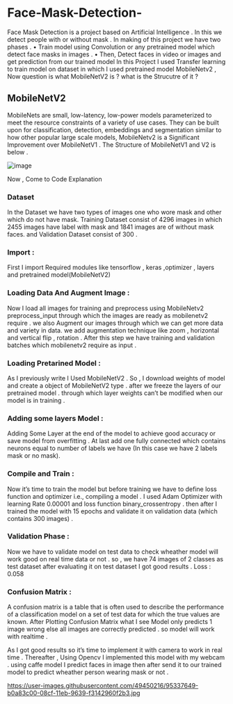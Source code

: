 # Face-Mask-Detection-


Face Mask Detection is a project based on Artificial Intelligence . In this we detect people with or without mask  . In making of this project we have two phases .
•	Train model using Convolution or any pretrained model which detect face masks in images .
•	Then, Detect faces in video or images and get prediction from our trained model 
In this Project I used Transfer learning to train model on dataset in which I used pretrained model MobileNetv2 , Now question is what MobileNetV2 is ? what is the Strucutre of it ? 
## MobileNetV2
MobileNets are small, low-latency, low-power models parameterized to meet the resource constraints of a variety of use cases. They can be built upon for classification, detection, embeddings and segmentation similar to how other popular large scale models, MobileNetv2 is a Significant Improvement over MobileNetV1 . The Structure of MobileNetV1 and V2 is below .

![image](https://user-images.githubusercontent.com/49450216/99240049-ef5fd900-2821-11eb-8585-6bafea047416.png)


Now , Come to Code Explanation 
### Dataset
 In the Dataset we have two types of images one who wore mask and other which do not have mask.
Training Dataset consist of 4296 images in which 2455 images have label with mask and 1841 images are of without mask faces. and Validation Dataset consist of 300 .
### Import :
First I import Required modules like tensorflow , keras ,optimizer , layers and pretrained model(MobileNetV2)

### Loading Data And Augment Image :
Now I load all images for training and preprocess using MobileNetv2 preprocess_input through which the images are ready as mobilenetv2 require . we also Augment our images through which we can get more data and variety in data. we add augmentation technique like zoom , horizontal and vertical flip , rotation . 
After this step we have training and validation batches  which mobilenetv2 require as input .

### Loading Pretarined Model  :
As I previously write I Used MobileNetV2  . So , I  download weights of model  and create a object of MobileNetV2 type . after we freeze the layers of our pretrained model . through which layer weights can’t be modified when our model is in training .

### Adding some layers Model  :
Adding Some Layer at the end of the model to achieve good accuracy or save model from overfitting . At last add one fully connected which contains neurons equal to number of labels we have (In this case we have 2 labels mask or no mask).

### Compile and Train  :
Now it’s time to train the model but before training we have to define loss function and optimizer i.e., compiling a model . I used Adam Optimizer with learning Rate 0.00001 and loss function binary_crossentropy . then after I trained the model with 15 epochs and validate it on validation data (which contains 300 images) .


### Validation Phase  :
Now we have to validate model on test data to check wheather model will work good on real time data or not . so , we have 74 images of 2 classes as test dataset after evaluating it on test dataset I got good results .
Loss : 0.058

### Confusion Matrix :
A confusion matrix is a table that is often used to describe the performance of a classification model on a set of test data for which the true values are known.
After Plotting Confusion Matrix what I see Model only predicts 1 image wrong else all images are correctly predicted . so model will work with realtime .
 

As I got good results so it’s time to implement it with camera to work in real time . 
Thereafter , Using Opencv I implemented this model with my webcam . using caffe model I predict faces in image then after send it to our trained model to predict wheather person wearing mask or not .







https://user-images.githubusercontent.com/49450216/95337649-b0a83c00-08cf-11eb-9639-f3142960f2b3.jpg
